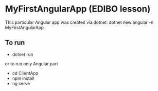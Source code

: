 # MyFirstAngularApp (EDIBO lesson)
This particular Angular app was created via dotnet:
dotnet new angular -n MyFirstAngularApp

## To run
- dotnet run

or to run only Angular part

- cd ClientApp
- npm install
- ng serve
